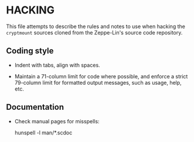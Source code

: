HACKING
=======

This file attempts to describe the rules and notes to use when hacking
the `cryptmount` sources cloned from the Zeppe-Lin's source code repository.


Coding style
------------

* Indent with tabs, align with spaces.

* Maintain a 71-column limit for code where possible, and enforce a
  strict 79-column limit for formatted output messages, such as usage,
  help, etc.


Documentation
-------------

* Check manual pages for misspells:

    hunspell -l man/*.scdoc
